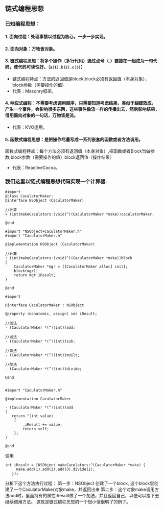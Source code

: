 ## 链式编程思想

### 已知编程思想： 

#### 1. 面向过程：处理事情以过程为核心，一步一步实现。

#### 2. 面向对象：万物皆对象。

#### 3. 链式编程思想：将多个操作（多行代码）通过点号（.）链接在一起成为一句代码，使代码可读性好。（`a(1).b(2).c(3)`）

* 链式编程特点：方法的返回值是block,block必须有返回值（本身对象），block参数（需要操作的值）
* 代表：Masonry框架。

#### 4. 响应式编程：不需要考虑调用顺序，只需要知道考虑结果，类似于蝴蝶效应，产生一个事件，会影响很多东西，这些事件像流一样的传播出去，然后影响结果，借用面向对象的一句话，万物皆是流。

* 代表：KVO运用。

#### 5. 函数式编程思想：是把操作尽量写成一系列嵌套的函数或者方法调用。
函数式编程特点：每个方法必须有返回值（本身对象）,把函数或者Block当做参数,block参数（需要操作的值）block返回值（操作结果）

* 代表：ReactiveCocoa。

### 我们这里以链式编程思想代码实现一个计算器:

```
#import
@class CaculatorMaker;
@interface NSObject (CaculatorMaker)

//计算
+ (int)makeCaculators:(void(^)(CaculatorMaker *make))caculatorMaker;

@end

#import "NSObject+CaculatorMaker.h"
#import "CaculatorMaker.h"

@implementation NSObject (CaculatorMaker)

//计算
+ (int)makeCaculators:(void(^)(CaculatorMaker *make))block
{
    CaculatorMaker *mgr = [[CaculatorMaker alloc] init];
    block(mgr);
    return mgr.iResult;
}

@end

#import

@interface CaculatorMaker : NSObject

@property (nonatomic, assign) int iResult;

//加法
- (CaculatorMaker *(^)(int))add;

//减法
- (CaculatorMaker *(^)(int))sub;

//乘法
- (CaculatorMaker *(^)(int))muilt;

//除法
- (CaculatorMaker *(^)(int))divide;

@end


#import "CaculatorMaker.h"

@implementation CaculatorMaker

- (CaculatorMaker *(^)(int))add
{
   return ^(int value)
    {
        _iResult += value;
        return self;
    };
}

@end
```

调用

```
int iResult = [NSObject makeCaculators:^(CaculatorMaker *make) {
     make.add(1).add(2).add(3).divide(2);
   }];
```

分析下这个方法执行过程：
第一步：NSObject 创建了一个block, 这个block里创建了一个CaculatorMaker对象make，并返回出来
第二步：这个对象make调用方法add时，里面持有的属性iResult做了一个加法，并且返回自己，以便可以接下去继续调用方法。 
这就是链式编程思想的一个很小但很明了的例子。


